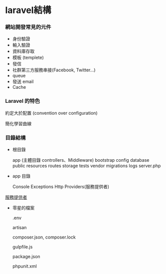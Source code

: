 
# laravel結構

### 網站開發常見的元件

  - 身份驗證
  - 輸入驗證
  - 資料庫存取
  - 模板 (templete)
  - 發信
  - 社群第三方服務串接(Facebook, Twitter...)
  - queue
  - 發送 email
  - Cache

### Laravel 的特色

約定大於配置 (convention over configuration)

簡化學習曲線

### 目錄結構
- 根目錄

    app  (主體目錄  controllers、Middleware)
    bootstrap
    config
    database
    public
    resources
    routes
    storage
    tests
    vendor
    migrations
    logs
    server.php
    
- app 目錄

    Console
    Exceptions
    Http
    Providers(服務提供者)
    
[服務提供者](https://laravel.tw/docs/5.0/providers)

- 零星的檔案

    .env
    
    artisan
    
    composer.json, composer.lock
    
    gulpfile.js
    
    package.json
    
    phpunit.xml
